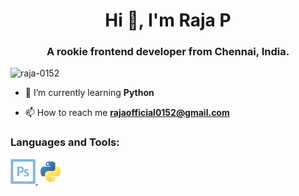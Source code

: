 <h1 align="center">Hi 👋, I'm Raja P</h1>
<h3 align="center">A rookie frontend developer from Chennai, India.</h3>

<p align="left"> <img src="https://komarev.com/ghpvc/?username=raja-0152&label=Profile%20views&color=0e75b6&style=flat" alt="raja-0152" /> </p>

- 🌱 I’m currently learning **Python**

- 📫 How to reach me **rajaofficial0152@gmail.com**


<h3 align="left">Languages and Tools:</h3>
<p align="left"> <a href="https://www.photoshop.com/en" target="_blank" rel="noreferrer"> <img src="https://raw.githubusercontent.com/devicons/devicon/master/icons/photoshop/photoshop-line.svg" alt="photoshop" width="40" height="40"/> </a> <a href="https://www.python.org" target="_blank" rel="noreferrer"> <img src="https://raw.githubusercontent.com/devicons/devicon/master/icons/python/python-original.svg" alt="python" width="40" height="40"/> </a> </p>
